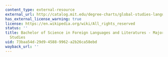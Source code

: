 ```yaml
---
content_type: external-resource
external_url: http://catalog.mit.edu/degree-charts/global-studies-languages-course-21g/#spanishstudiestext
has_external_license_warning: true
license: https://en.wikipedia.org/wiki/All_rights_reserved
status: ''
title: Bachelor of Science in Foreign Languages and Literatures - Major in Spanish
  Studies
uid: 73baa54d-29d9-4588-9962-a2b26ca58ebd
wayback_url: ''
---
```

